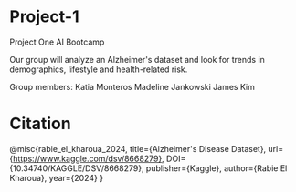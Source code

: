 # Project-1
Project One AI Bootcamp

Our group will analyze an Alzheimer's dataset and look for trends in demographics, lifestyle and health-related risk. 

Group members:
Katia Monteros
Madeline Jankowski
James Kim

# Citation
@misc{rabie_el_kharoua_2024,
title={Alzheimer's Disease Dataset},
url={https://www.kaggle.com/dsv/8668279},
DOI={10.34740/KAGGLE/DSV/8668279},
publisher={Kaggle},
author={Rabie El Kharoua},
year={2024}
}
